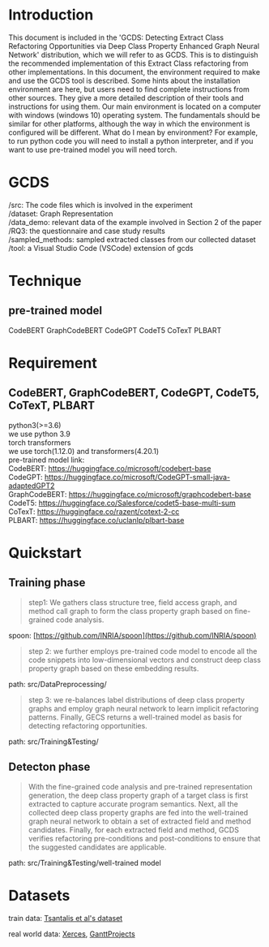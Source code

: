 # Introduction
This document is included in the 'GCDS: Detecting Extract Class Refactoring Opportunities via Deep Class Property Enhanced Graph Neural Network' distribution, which we will refer to as GCDS. This is to distinguish the recommended implementation of this Extract Class refactoring from other implementations. In this document, the environment required to make and use the GCDS tool is described. Some hints about the installation environment are here, but users need to find complete instructions from other sources. They give a more detailed description of their tools and instructions for using them. Our main environment is located on a computer with windows (windows 10) operating system. The fundamentals should be similar for other platforms, although the way in which the environment is configured will be different. What do I mean by environment? For example, to run python code you will need to install a python interpreter, and if you want to use pre-trained model you will need torch.

# GCDS
/src: The code files which is involved in the experiment \
/dataset: Graph Representation \
/data_demo: relevant data of the example involved in Section 2 of the paper \
/RQ3: the questionnaire and case study results \
/sampled_methods: sampled extracted classes from our collected dataset \
/tool:  a Visual Studio Code (VSCode) extension of gcds 

# Technique
## pre-trained model
CodeBERT GraphCodeBERT CodeGPT CodeT5 CoTexT PLBART

# Requirement
## CodeBERT, GraphCodeBERT, CodeGPT, CodeT5, CoTexT, PLBART
python3(>=3.6) \
we use python 3.9\
torch transformers \
we use torch(1.12.0) and transformers(4.20.1)\
pre-trained model link: \
CodeBERT: https://huggingface.co/microsoft/codebert-base \
CodeGPT: https://huggingface.co/microsoft/CodeGPT-small-java-adaptedGPT2 \
GraphCodeBERT: https://huggingface.co/microsoft/graphcodebert-base \
CodeT5: https://huggingface.co/Salesforce/codet5-base-multi-sum \
CoTexT: https://huggingface.co/razent/cotext-2-cc \
PLBART: https://huggingface.co/uclanlp/plbart-base

# Quickstart

##  Training phase

> step1: We gathers class structure tree, field access graph, and method call graph to form the class property graph based on fine-grained code analysis.  

spoon: [https://github.com/INRIA/spoon](https://github.com/INRIA/spoon)

> step 2: we further employs pre-trained code model to encode all the code snippets into low-dimensional vectors and construct deep class property graph based on these embedding results.

path: src/DataPreprocessing/

> step 3: we re-balances label distributions of deep class property graphs and employ graph neural network to learn implicit refactoring patterns. Finally, GECS returns a well-trained model as basis for detecting refactoring opportunities.

path: src/Training&Testing/

##  Detecton phase

> With the fine-grained code analysis and pre-trained representation generation, the deep class property graph of a target class is first extracted to capture accurate program semantics. Next, all the collected deep class property graphs are fed into the well-trained graph neural network to obtain a set of extracted field and method candidates. Finally, for each extracted field and method, GCDS verifies refactoring pre-conditions and post-conditions to ensure that the suggested candidates are applicable.

path: src/Training&Testing/well-trained model

# Datasets

train data: [Tsantalis et al's dataset](https://refactoring.encs.concordia.ca/oracle/tool-refactorings/*All%20Refactorings/TP/Extract%20Class) 

real world data: [Xerces](https://github.com/apache/xerces2-j), [GanttProjects](https://github.com/bardsoftware/ganttproject)

